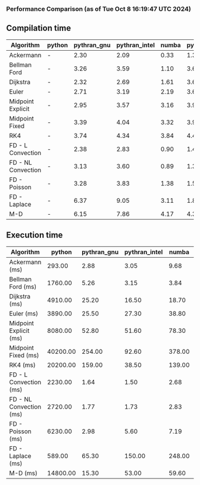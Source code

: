 ### Performance Comparison (as of Tue Oct  8 16:19:47 UTC 2024)
## Compilation time
Algorithm                 | python                    | pythran_gnu               | pythran_intel             | numba                     | pyccel_fortran_gnu        | pyccel_c_gnu              | pyccel_fortran_intel      | pyccel_c_intel           
------------------------- | ------------------------- | ------------------------- | ------------------------- | ------------------------- | ------------------------- | ------------------------- | ------------------------- | -------------------------
Ackermann                 | -                         | 2.30                      | 2.09                      | 0.33                      | 1.30                      | 1.28                      | 1.36                      | 1.40                     
Bellman Ford              | -                         | 3.26                      | 3.59                      | 1.10                      | 3.63                      | 3.95                      | 3.74                      | 4.51                     
Dijkstra                  | -                         | 2.32                      | 2.69                      | 1.61                      | 3.69                      | 3.99                      | 3.89                      | 4.68                     
Euler                     | -                         | 2.71                      | 3.19                      | 2.19                      | 3.67                      | 4.02                      | 3.80                      | 4.59                     
Midpoint Explicit         | -                         | 2.95                      | 3.57                      | 3.16                      | 3.91                      | 4.23                      | 4.03                      | 4.84                     
Midpoint Fixed            | -                         | 3.39                      | 4.04                      | 3.32                      | 3.96                      | 4.31                      | 4.05                      | 4.79                     
RK4                       | -                         | 3.74                      | 4.34                      | 3.84                      | 4.40                      | 4.66                      | 4.46                      | 5.27                     
FD - L Convection         | -                         | 2.38                      | 2.83                      | 0.90                      | 1.43                      | 3.96                      | 1.57                      | 4.59                     
FD - NL Convection        | -                         | 3.13                      | 3.60                      | 0.89                      | 1.39                      | 3.91                      | 1.56                      | 4.42                     
FD - Poisson              | -                         | 3.28                      | 3.83                      | 1.38                      | 1.51                      | 3.99                      | 2.74                      | 4.54                     
FD - Laplace              | -                         | 6.37                      | 9.05                      | 3.11                      | 1.82                      | 4.33                      | 2.08                      | 4.96                     
M-D                       | -                         | 6.15                      | 7.86                      | 4.17                      | 4.37                      | 4.51                      | 4.50                      | 5.73                     

## Execution time
Algorithm                 | python                    | pythran_gnu               | pythran_intel             | numba                     | pyccel_fortran_gnu        | pyccel_c_gnu              | pyccel_fortran_intel      | pyccel_c_intel           
------------------------- | ------------------------- | ------------------------- | ------------------------- | ------------------------- | ------------------------- | ------------------------- | ------------------------- | -------------------------
Ackermann (ms)            | 293.00                    | 2.88                      | 3.05                      | 9.68                      | 1.51                      | 1.56                      | 8.97                      | 4.38                     
Bellman Ford (ms)         | 1760.00                   | 5.26                      | 3.15                      | 3.84                      | 3.03                      | 6.02                      | -                         | 18.50                    
Dijkstra (ms)             | 4910.00                   | 25.20                     | 16.50                     | 18.70                     | 18.00                     | 31.60                     | -                         | 22.50                    
Euler (ms)                | 3890.00                   | 25.50                     | 27.30                     | 38.80                     | 17.00                     | 144.00                    | 15.00                     | 129.00                   
Midpoint Explicit (ms)    | 8080.00                   | 52.80                     | 51.60                     | 78.30                     | 23.80                     | 287.00                    | 16.90                     | 253.00                   
Midpoint Fixed (ms)       | 40200.00                  | 254.00                    | 92.60                     | 378.00                    | 76.90                     | 1400.00                   | 62.10                     | 1230.00                  
RK4 (ms)                  | 20200.00                  | 159.00                    | 38.50                     | 139.00                    | 37.10                     | 492.00                    | 39.20                     | 412.00                   
FD - L Convection (ms)    | 2230.00                   | 1.64                      | 1.50                      | 2.68                      | 1.67                      | 1.60                      | -                         | 4.16                     
FD - NL Convection (ms)   | 2720.00                   | 1.77                      | 1.73                      | 2.83                      | 2.03                      | 1.99                      | -                         | 4.40                     
FD - Poisson (ms)         | 6230.00                   | 2.98                      | 5.60                      | 7.19                      | 2.82                      | 3.87                      | -                         | 5.73                     
FD - Laplace (ms)         | 589.00                    | 65.30                     | 150.00                    | 248.00                    | 59.40                     | 283.00                    | -                         | 326.00                   
M-D (ms)                  | 14800.00                  | 15.30                     | 53.00                     | 59.60                     | 54.70                     | 60.00                     | 80.60                     | 61.70                    
